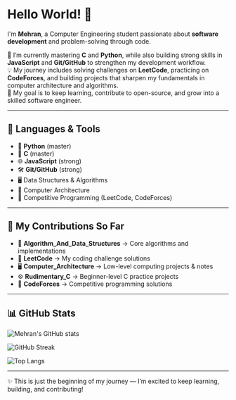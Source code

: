 # Hello World! 👋

I'm **Mehran**, a Computer Engineering student passionate about **software development** and problem-solving through code.  

🌱 I’m currently mastering **C** and **Python**, while also building strong skills in **JavaScript** and **Git/GitHub** to strengthen my development workflow.  
💡 My journey includes solving challenges on **LeetCode**, practicing on **CodeForces**, and building projects that sharpen my fundamentals in computer architecture and algorithms.  
🚀 My goal is to keep learning, contribute to open-source, and grow into a skilled software engineer.  

---

## 🔧 Languages & Tools
- 🐍 **Python** (master)  
- 🔵 **C** (master)  
- 🌐 **JavaScript** (strong)  
- 🛠️ **Git/GitHub** (strong)  
- 🖥️ Data Structures & Algorithms  
- 🧮 Computer Architecture  
- 🎯 Competitive Programming (LeetCode, CodeForces)  

---

## 📌 My Contributions So Far
- 📂 **Algorithm_And_Data_Structures** → Core algorithms and implementations  
- 🧮 **LeetCode** → My coding challenge solutions  
- 🖥️ **Computer_Architecture** → Low-level computing projects & notes  
- ⚙️ **Rudimentary_C** → Beginner-level C practice projects  
- 🎯 **CodeForces** → Competitive programming solutions  

---

## 📊 GitHub Stats
![Mehran's GitHub stats](https://github-readme-stats.vercel.app/api?username=mehraxn&show_icons=true&theme=tokyonight)

![GitHub Streak](https://streak-stats.demolab.com?user=mehraxn&theme=tokyonight)

![Top Langs](https://github-readme-stats.vercel.app/api/top-langs/?username=mehraxn&layout=compact&theme=tokyonight)

---

✨ This is just the beginning of my journey — I’m excited to keep learning, building, and contributing!  
